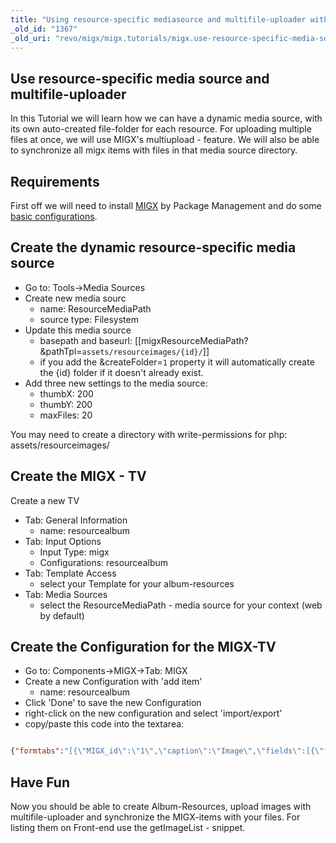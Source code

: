 ```yaml
---
title: "Using resource-specific mediasource and multifile-uploader with MIGX (Old Version)"
_old_id: "1367"
_old_uri: "revo/migx/migx.tutorials/migx.use-resource-specific-media-source-and-multifile-uploader"
---
```


## Use resource-specific media source and multifile-uploader

 In this Tutorial we will learn how we can have a dynamic media source, with its own auto-created file-folder for each resource.
 For uploading multiple files at once, we will use MIGX's multiupload - feature.
 We will also be able to synchronize all migx items with files in that media source directory.

## Requirements

 First off we will need to install [MIGX](extras/migx "MIGX") by Package Management and do some [basic configurations](extras/migxdb/migxdb.configuration "MIGXdb.Configuration").

## Create the dynamic resource-specific media source

- Go to: Tools->Media Sources
- Create new media sourc
  - name: ResourceMediaPath
  - source type: Filesystem
- Update this media source
  - basepath and baseurl: \[\[migxResourceMediaPath? &pathTpl=`assets/resourceimages/{id}/`\]\]
  - if you add the &createFolder=`1` property it will automatically create the {id} folder if it doesn't already exist.
- Add three new settings to the media source:
  - thumbX: 200
  - thumbY: 200
  - maxFiles: 20

 You may need to create a directory with write-permissions for php: assets/resourceimages/

## Create the MIGX - TV

 Create a new TV

- Tab: General Information
  - name: resourcealbum
- Tab: Input Options
  - Input Type: migx
  - Configurations: resourcealbum
- Tab: Template Access
  - select your Template for your album-resources
- Tab: Media Sources
  - select the ResourceMediaPath - media source for your context (web by default)

## Create the Configuration for the MIGX-TV

- Go to: Components->MIGX->Tab: MIGX
- Create a new Configuration with 'add item'
  - name: resourcealbum
- Click 'Done' to save the new Configuration
- right-click on the new configuration and select 'import/export'
- copy/paste this code into the textarea:

``` json

{"formtabs":"[{\"MIGX_id\":\"1\",\"caption\":\"Image\",\"fields\":[{\"field\":\"title\",\"caption\":\"Title\",\"MIGX_id\":1},{\"MIGX_id\":\"2\",\"field\":\"image\",\"caption\":\"Image\",\"inputTV\":\"\",\"inputTVtype\":\"image\",\"configs\":\"\",\"sourceFrom\":\"migx\",\"sources\":\"\",\"inputOptionValues\":\"\",\"default\":\"\"},{\"MIGX_id\":\"3\",\"field\":\"description\",\"caption\":\"Description\",\"inputTV\":\"\",\"inputTVtype\":\"\",\"configs\":\"\",\"sourceFrom\":\"config\",\"sources\":\"\",\"inputOptionValues\":\"\",\"default\":\"\"}]}]","contextmenus":"","actionbuttons":"upload||loadfromsource","columnbuttons":"","filters":"","extended":{"migx_add":"Add Image","formcaption":"Image","win_id":"resourcegallery","multiple_formtabs":"","packageName":"","classname":"","task":"","getlistsort":"","getlistsortdir":"","use_custom_prefix":"0","prefix":"","grid":"","gridload_mode":"1","check_resid":"1","check_resid_TV":"","join_alias":"","getlistwhere":"","joins":"","cmpmaincaption":"","cmptabcaption":"","cmptabdescription":"","cmptabcontroller":""},"columns":"[{\"MIGX_id\":\"1\",\"header\":\"ID\",\"dataIndex\":\"MIGX_id\",\"width\":\"10\",\"renderer\":\"\",\"sortable\":\"false\",\"show_in_grid\":\"1\"},{\"MIGX_id\":\"2\",\"header\":\"Title\",\"dataIndex\":\"title\",\"width\":\"20\",\"renderer\":\"\",\"sortable\":\"false\",\"show_in_grid\":\"1\"},{\"MIGX_id\":\"3\",\"header\":\"Image\",\"dataIndex\":\"image\",\"width\":\"20\",\"renderer\":\"this.renderImage\",\"sortable\":\"false\",\"show_in_grid\":\"1\"},{\"MIGX_id\":\"4\",\"header\":\"Deleted\",\"dataIndex\":\"deleted\",\"width\":\"10\",\"renderer\":\"this.renderCrossTick\",\"sortable\":\"false\",\"show_in_grid\":\"1\"}]"}
```

## Have Fun

 Now you should be able to create Album-Resources, upload images with multifile-uploader and synchronize the MIGX-items with your files.
 For listing them on Front-end use the getImageList - snippet.
